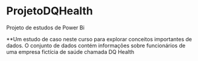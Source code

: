 # ProjetoDQHealth
Projeto de estudos de Power Bi

**Um estudo de caso neste curso para explorar conceitos importantes de dados. O conjunto de dados contém informações sobre funcionários de uma empresa fictícia de saúde chamada DQ Health
